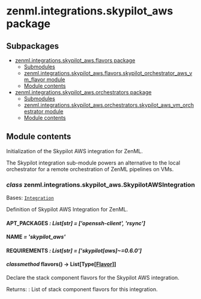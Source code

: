 # zenml.integrations.skypilot_aws package

## Subpackages

* [zenml.integrations.skypilot_aws.flavors package](zenml.integrations.skypilot_aws.flavors.md)
  * [Submodules](zenml.integrations.skypilot_aws.flavors.md#submodules)
  * [zenml.integrations.skypilot_aws.flavors.skypilot_orchestrator_aws_vm_flavor module](zenml.integrations.skypilot_aws.flavors.md#zenml-integrations-skypilot-aws-flavors-skypilot-orchestrator-aws-vm-flavor-module)
  * [Module contents](zenml.integrations.skypilot_aws.flavors.md#module-contents)
* [zenml.integrations.skypilot_aws.orchestrators package](zenml.integrations.skypilot_aws.orchestrators.md)
  * [Submodules](zenml.integrations.skypilot_aws.orchestrators.md#submodules)
  * [zenml.integrations.skypilot_aws.orchestrators.skypilot_aws_vm_orchestrator module](zenml.integrations.skypilot_aws.orchestrators.md#zenml-integrations-skypilot-aws-orchestrators-skypilot-aws-vm-orchestrator-module)
  * [Module contents](zenml.integrations.skypilot_aws.orchestrators.md#module-contents)

## Module contents

Initialization of the Skypilot AWS integration for ZenML.

The Skypilot integration sub-module powers an alternative to the local
orchestrator for a remote orchestration of ZenML pipelines on VMs.

### *class* zenml.integrations.skypilot_aws.SkypilotAWSIntegration

Bases: [`Integration`](zenml.integrations.md#zenml.integrations.integration.Integration)

Definition of Skypilot AWS Integration for ZenML.

#### APT_PACKAGES *: List[str]* *= ['openssh-client', 'rsync']*

#### NAME *= 'skypilot_aws'*

#### REQUIREMENTS *: List[str]* *= ['skypilot[aws]~=0.6.0']*

#### *classmethod* flavors() → List[Type[[Flavor](zenml.stack.md#zenml.stack.flavor.Flavor)]]

Declare the stack component flavors for the Skypilot AWS integration.

Returns:
: List of stack component flavors for this integration.
